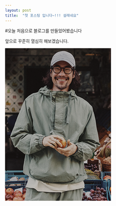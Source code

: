 ```yaml
---
layout: post
title:  "첫 포스팅 입니다~!!! 설레네요"
---
```


#오늘 처음으로 블로그를 만들었어봤습니다

앞으로 꾸준히 열심히 해보겠습니다.

![logo](../images/2022-04-25-first/logo-16508995808303.PNG)

